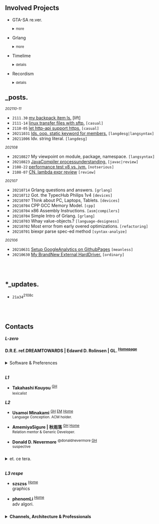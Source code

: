 

## Involved Projects


- GTA-SA re.ver.
  <details markdown="1"><summary style="font-size: 11px;">more</summary>
  
  Grand Theft Auto: SanAndreas. Re.Version.
  <small markdown="1">
    - OpenGL CoreProfile
    - Bullet Physics
    - Cplusplus CPP17 GCC<br>
  </small>
  </details>


- Grlang
  <details markdown="1"><summary style="font-size: 11px;">more</summary>
  
  \*Topix         | Predicated Release Date
  ---             | ---
  HeapObject (OOP)| `2021-Q4-Aug`
  StackObject     | `2021-Q4-Sept`
  Pointers / SpecialReferences | `2021-Q4-Sept`
  Generics (ReifiedGenerics, ConstValarg Generics) | `2021-Q4-Oct`
  Value-Type (Flat Struct) | `2021-Q4-Oct`
  JIT MachineCode Compilation from Stkbas instructions | `2021-Q4-Nov`

  </details>


<!--
- Powerboard
  <details><summary style="font-size: 11px;">details</summary><small markdown="1">
  Let *Calendar,Notes,Tasks/Reminders,Cards,Dailylogs* compose "Together", 
  in a Generic-Specification. you can use it offline or online, even use it without special software are allowed. 
  All records are .md files organized by yourself.<br>
  </small></details>
-->


- Timelime
  <details><summary style="font-size: 11px;">details</summary><small markdown="1">

  Timeline Calendar. flex and precious to view/operates.

  </small></details>


- Recordism
  <details><summary style="font-size: 11px;">details</summary><small markdown="1">

  A Visitor&Access Recorder for websites.
  ***Identify visitor*** by Fingerprint, Cookie-Id, Ip...
  ***Track visitor*** behaviors and lot events. detect online-duration/time and status
  ***Record visitor*** max information: Source-Info, Network-Info, Location-Info, Browser-Info, Device-Info, Screen-Info, Page-Info..<br>

  </small></details>

[comment]: <> (- microcraft)

## _posts.


<small>*202110-11*</small>
- `2111.30` [my backpack item ls.](/blog/202111/my-backpack-itemls.cn) [lift]
- `2111-14` [linux transfer files with sftp.](/blog/202111/linux-transfer-files-with-sftp) `[casual]`
- `2110-05` [let http-api support https.](/blog/202110/21a40/setup-https-for-http) `[casual]`
- `20211031` [lds. oop. static keyword for members.](/blog/202110/ld-oop-statickw-for-members) `[langdesg|langsyntax]`
- `20211006` ldv. string literal. `[langdesg]`


<small>*202108*</small>
- `20210827` My viewpoint on module, package, namespace. `[langsyntax]`
- `20210823` [JavaCompiler processunderstanding.](/blog/202108/21a34/javac-analysis) `[javac|review]`
- `2108-22` [performance test v8 vs. jvm.](/blog/202108/21a33/performace-v8-vs-jvm) `[notserious]` 
- `2108-07` [CN. lambda expr review](/blog/202108/21a31/rfd-lambda-impl) `[review]`

<small>*202107*</small>
- `20210714` Grlang questions and answers. `[grlang]`
- `20210712` Got. the TypecHub Philips 1v4 `[devices]`
- `20210707` Think about PC, Laptops, Tablets. `[devices]`
- `20210704` CPP GCC Memory Model. `[cpp]`
- `20210704` x86 Assembly Instructions. `[asm|compilers]`
- `20210704` Simple Intro of Grlang. `[grlang]`
- `20210703` Whay value-objects.?  `[language-designess]`
- `20210702` Most error from early overed optimizations. `[refactoring]`
- `20210701` biexpr parse spec-ed method `[syntax-analyze]`

<small>*202106*</small>
- `20210631` [Setup GoogleAnalytics on GithubPages](/blog/202106/setup_googleanalytics_on_githubpages)  `[meanless]`
- `20210630` [My BrandNew External HardDriver.](/blog/202106/my_brandnew_external_harddriver) `[ordinary]`




[comment]: <> (## Infs)

<br><br>

## *_updates.

- `21a34`<sup>2108c</sup> 

<br><br>

## Contacts

***L-zero***
#### D.R.E. ref.DREAMTOWARDS | Edawrd D. Rolinsen | GL. <sup>[Homepage]()</sup>

<details markdown="1" style="margin-top: 24px;">
  <summary> Software & Preferences</summary> <br>

[comment]: <> (- Perspubinfs)
  - <small>Integrated Development Environment. IDE.</small>  
    IntelliJ IDEA \| Clion \| Visual Studio Code \| ~~Visual Studio 17+~~
  - <small>Utilities</small>  
    Proxifier \| Clash
  - <small>Media</small>  
    Blender \| Photoshop \| Premiere Pro \| ~~Final Cut Pro~~
  - <small>Minecraft</small>  
    Mining \| Farming
  - <small>Series</small>  
    Prison Breaking / Narcos / LdP. / Breaking Bad
  - <small>Gam'es</small>  
    Euro Truck Simulator II. \| Cities: Skyline \| Plants vs Zombie. \| GTA V. SA. \| Farcry 
  - <small>Platform</small>  
    Pinterest \| Trello \| Discord \| Reddit \| Soundcloud
  - <small>OS.</small>  
    Microsoft Windows <small>_casual_latest_version.</small> \| MACOSX <small>_15_final.</small> \| Ubuntu <small>_16_final.</small>

<br>

- <small>Fav Musx.</small>
  - *Folklove (Inst.)* <small>&nbsp;/&nbsp; Kenichiro Nishihara; ESNO · Natural Relax presented by Folklove</small> <sup>&nbsp;#Jaz h.</sup>
  - *214 National Highway (Original Mix)* <small>&nbsp;/&nbsp; Melchi</small> <sup>&nbsp;#Progressive House</sup>
    
</details>
<br>

***L1***

[comment]: <> (- **m8 | MeiVinEight | 夏雨** <sup>[GH]&#40;MeiVinEight&#41;</sup>  )
[comment]: <> (  <small>java bytecode compile. 3rd EffJav reflection framework.</small>)

- **Takahashi Kouyou** <sup>[GH](https://github.com/KouyouX) </sup>  
  <small>lexicalist</small>



***L2***

- **Usamoi Minakami** <sup>[GH](https://github.com/Usamoi) [EM](usamoi@outlook.com) [Home](https://usamoi.com/) </sup>  
  <small>Language Conception. ACM holder.</small>

- **AmemiyaSigure | 秋雨落** <sup>[GH](https://github.com/AmemiyaSigure) [Home](https://blog.rain.cx/) </sup>  
  <small>Relation mentor & Generic Developer.</small>

- **Donald D. Nevermore** <sup>@donaldnevermore [GH](https://github.com/donaldnevermore) </sup>  
  <small>suspective</small>


<details markdown="1" style="margin-top: 24px;">
  <summary> et. ce tera. </summary> 

[comment]: <> (  - Chanots <sup>[GH]&#40;https://github.com/G0ld2N&#41; </sup>)
[comment]: <> (  - Kevin CHEN <sup>[GH]&#40;https://github.com/KevinZonda&#41; </sup>)
[comment]: <> (  - Chanshiyu <sup>[Home]&#40;https://chanshiyu.com/&#41; </sup>)
[comment]: <> (- TheBadZhang <sup>[Home]&#40;https://thebadzhang.top/&#41; </sup>)
[comment]: <> (- CompexStudio <sup> [Home]&#40;https://complexstudio.net/&#41; </sup>)
[comment]: <> (  - Glavo <sup>[GH]&#40;https://github.com/Glavo&#41; </sup>)
  - Trii Hsia <sup>[Home](https://yumoe.com/) </sup>
  - *Lang J. Ron*
  - Makito's Notebook <sup>[Home](https://keep.moe/) </sup>
  - Ayaka Neko <sup>[Home](https://neko.ayaka.moe/) </sup>
  - Lowsfish <sup>[Home](https://lowsfish.com/) </sup>
  - Chris <sup>[Home](https://chrisoft.org/) </sup>
  - DavinciEvans <sup>[Home](https://davincievans.top/) [GH](https://github.com/DavinciEvans) </sup>

</details>

<br>

***L3 respe***


- **szszss** <sup>[Home](http://blog.hakugyokurou.net/) </sup>  
  graphics
  
- **phenomLi** <sup>[Home](https://github.com/phenomLi/Blog) </sup>  
  adv algori.




<details markdown="1" style="margin-top: 24px;">
  <summary> <b>Channels, Architecture & Professionals</b> </summary><br>
  

[comment]: <> (<details markdown="1" style="margin-top: 24px;"> <summary> <b>Channels</b> </summary><br>)
- Channels
  - <small>Music</small>  
    Chillhop Music | MrSuicideSheep | Waifu Wednesdays | Aviencloud | Ujico\* /Snail's House | Firefly Music | YUUKI MUSIC | Unmei Ongaku
  - <small>Relaxation</small>  
    ElenaLin | Mediastorm | JiangSenZhe | Destiny Whispers<sup>m. asmr</sup>
  
  - <small>Norm Gaming</small>
    - OMGcraft \| Shulkercraft \| D. Jofa
    - <small>Film</small>  
      James Harding<sup>The Find Overgrown</sup> \| Element Animation \| Black Plasma Studios \| Blue Monkey
    - <small>Building</small>  
      Keralis | JUNS MAB Minecraft | Archelaus | CraftyFoxe | Zaypixel | Silvarret | Folli | TheNeoCubest | Rinty-Craft
    - <small>Logs</small>  
      巢哥 | Onityan | Bes Joe Kampo
    - <small>Pvp</small>  
      Target3DGaming, RKY, Bitzel, fruitberries
    - <small>Otr</small>  
      RSparrow, Vučko100, Jimmy01, JANTSUU \| Grant Abbitt

[comment]: <> (</details><br>)

<br>

[comment]: <> (<details markdown="1"> <summary> <b>Architecture</b> </summary><br>)

- Architecture
  - Greenfield Minecraft
  - *Alpine*
  - Zeropoint55 <sup>[YT](https://www.youtube.com/channel/UC9SmMEm_jEWD03AJuH-0xow) Respectful broad r. clean Architecture.</sup>   
  - <small>Comp</small>  
    Kao<sup>[Home](https://beacons.page/kaomc) [YT](https://www.youtube.com/channel/UCmvcFn2ktjXO-BRCSc1AnoQ) </sup> | Mar. | Blisschen | cardboardman | きぃこ / kiiko

[comment]: <> (</details><br>)

<br>

[comment]: <> (<details markdown="1"> <summary> <b>Ultimate Terminators</b> </summary> <br>)
- Professional Technology
  - <small>Comm</small>
    - The Cherno
    - Makin' Stuff Look Good
  - <small>StepIn</small>
    - Mahan Pandey \| Briac \| Inigo Quilez
    - Sebastian Lague
    - Thinmatrix.
  - <small>Ex</small>
    - Erin Catto
  - <small>Advanced Surface</small>
    - Lin X \| ngildea
    - M. Cepero

[comment]: <> (</details>)

</details>
<br>

<!--
Proj | Date
---  | ---
Gymcontroller | Use of Gyroscope of Mobile Device, Controlling PC interfaces.
Recordism     | Records and Track website visitor Every Info.
Powerboard    |
Mediaforum    | 
-->

